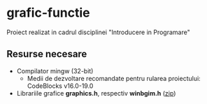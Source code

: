 # grafic-functie
Proiect realizat in cadrul disciplinei "Introducere in Programare"

## Resurse necesare
- Compilator mingw (32-bit)
  - Medii de dezvoltare recomandate pentru rularea proiectului: CodeBlocks v16.0-19.0
- Librariile grafice **graphics.h**, respectiv **winbgim.h** ([zip](https://profs.info.uaic.ro/~introp/winbgim.zip))
